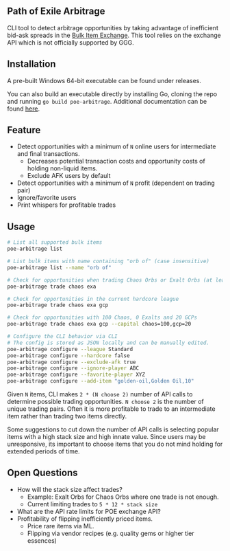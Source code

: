 ## Path of Exile Arbitrage

CLI tool to detect arbitrage opportunities by taking advantage of inefficient
bid-ask spreads in the [Bulk Item Exchange](https://www.pathofexile.com/trade/exchange).
This tool relies on the exchange API which is not officially supported by GGG.

## Installation

A pre-built Windows 64-bit executable can be found under releases.

You can also build an executable directly by installing Go, cloning the repo
and running `go build poe-arbitrage`. Additional documentation can be found
[here](https://golang.org/cmd/go/#hdr-Compile_packages_and_dependencies).

## Feature

- Detect opportunities with a minimum of `N` online users for intermediate and
  final transactions.
  - Decreases potential transaction costs and opportunity costs of holding
    non-liquid items.
  - Exclude AFK users by default
- Detect opportunities with a minimum of `N` profit (dependent on trading pair)
- Ignore/favorite users
- Print whispers for profitable trades

## Usage

```sh
# List all supported bulk items
poe-arbitrage list

# List bulk items with name containing "orb of" (case insensitive)
poe-arbitrage list --name "orb of"

# Check for opportunities when trading Chaos Orbs or Exalt Orbs (at least 2 items)
poe-arbitrage trade chaos exa

# Check for opportunities in the current hardcore league
poe-arbitrage trade chaos exa gcp

# Check for opportunities with 100 Chaos, 0 Exalts and 20 GCPs
poe-arbitrage trade chaos exa gcp --capital chaos=100,gcp=20

# Configure the CLI behavior via CLI
# The config is stored as JSON locally and can be manually edited.
poe-arbitrage configure --league Standard
poe-arbitrage configure --hardcore false
poe-arbitrage configure --exclude-afk true
poe-arbitrage configure --ignore-player ABC
poe-arbitrage configure --favorite-player XYZ
poe-arbitrage configure --add-item "golden-oil,Golden Oil,10"
```

Given `N` items, CLI makes `2 * (N choose 2)` number of API calls
to determine possible trading opportunities. `N choose 2` is the number of unique
trading pairs. Often it is more profitable to trade to an intermediate
item rather than trading two items directly.

Some suggestions to cut down the number of API calls is selecting popular
items with a high stack size and high innate value. Since users may be
unresponsive, its important to choose items that you do not mind holding
for extended periods of time.

## Open Questions

- How will the stack size affect trades?
  - Example: Exalt Orbs for Chaos Orbs where one trade is not enough.
  - Current limiting trades to `5 * 12 * stack size`
- What are the API rate limits for POE exchange API?
- Profitability of flipping inefficiently priced items.
  - Price rare items via ML.
  - Flipping via vendor recipes (e.g. quality gems or higher tier essences)
